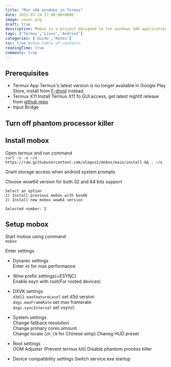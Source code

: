 ```yaml
---
title: "Run x86 windows in Termux"
date: 2022-03-24 17:00:00+0800
image: cover.png
draft: true
description: Mobox is a project designed to run windows x86 applications in Termux using Box64 and Wine.
tags: ['Termux','Linux','Android']
categories: ['Guide','Notes'] 
toc: true #show table of contents
readingTime: true
comments: true
---
```

## Prerequisites

- Termux App
Termux's latest version is no longer available in Google Play Store, install from [F-droid](https://f-droid.org/) instead.
- Termux X11
Install Termux X11 fo GUI access, get latest nightlt release from [github repo](https://github.com/termux/termux-x11/releases)
- Input Bridge

## Turn off phantom processor killer

## Install mobox

Open termux and run command\
`curl -s -o ~/x https://raw.githubusercontent.com/olegos2/mobox/main/install && . ~/x`

Grant storage access when android system prompts

Choose wow64 version for both 32 and 64 bits support

```
Select an option
1) Install previous mobox with box86
2) Install new mobox wow64 version

Selected number: 2
```

## Setup mobox

Start mobox using command\
`mobox`

Enter settings
- Dynarec settings\
Enter `45` for max performance

- Wine prefix settings(+ESYNC)\
Enable esyn with root(For rooted devices)

- DXVK settings\
`d3d11.maxFeatureLevel` set d3d version\
`dxgi.maxFrameRate` set max framerate\
`dxgi.syncInterval` set vsync\

- System settings\
Change fallback resolution\
Change primary cores amount\
Change locale (`zh_CN` for Chinese simp)
Chaneg HUD preset

- Root settings\
OOM Adjuster (Prevent termux kill)
Disable phantom process killer

- Device compatibility settings
Switch service.exe startup
